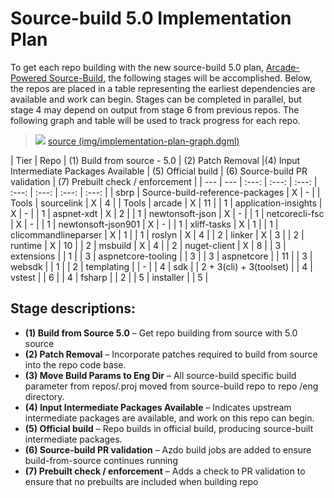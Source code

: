 # Source-build 5.0 Implementation Plan

To get each repo building with the new source-build 5.0 plan, [Arcade-Powered Source-Build](https://github.com/dotnet/source-build/tree/release/3.1/Documentation/planning/arcade-powered-source-build), the following stages will be accomplished.  Below, the repos are placed in a table representing the earliest dependencies are available and work can begin.  Stages can be completed in parallel, but stage 4 may depend on output from stage 6 from previous repos.  The following graph and table will be used to track progress for each repo.

> ![](img/implemetation-plan-graph.png)
> [source (img/implementation-plan-graph.dgml)](img/implementation-plan-graph.dgml)

| Tier | Repo | (1) Build from source - 5.0 | (2) Patch Removal |(4) Input Intermediate Packages Available | (5) Official build | (6) Source-build PR validation | (7) Prebuilt check / enforcement |
| --- | --- | :---: | :---: | :---: | :---: | :---: | :---: | :---: |
| sbrp | Source-build-reference-packages | X | - |
| Tools | sourcelink | X | 4 |
| Tools | arcade | X | 11 |
| 1 | application-insights | X | - |
| 1 | aspnet-xdt | X | 2 |
| 1 | newtonsoft-json | X | - |
| 1 | netcorecli-fsc | X | - |
| 1 | newtonsoft-json901 | X | - |
| 1 | xliff-tasks | X | 1 |
| 1 | clicommandlineparser | X | 1 |
| 1 | roslyn | X | 4 |
| 2 | linker | X | 3 |
| 2 | runtime | X | 10 |
| 2 | msbuild | X | 4 |
| 2 | nuget-client | X | 8 |
| 3 | extensions |  | 1 |
| 3 | aspnetcore-tooling |  | 3 |
| 3 | aspnetcore |  | 11 |
| 3 | websdk |  | 1 |
| 2 | templating |  | - |
| 4 | sdk |  | 2 + 3(cli) + 3(toolset) |
| 4 | vstest |  | 6 |
| 4 | fsharp |  | 2 |
| 5 | installer |  | 5 |

## Stage descriptions:
  - **(1) Build from Source 5.0** – Get repo building from source with 5.0 source
  - **(2) Patch Removal** – Incorporate patches required to build from source into the repo code base.
  - **(3) Move Build Params to Eng Dir** – All source-build specific build parameter from repos/<reponame>.proj moved from source-build repo to repo /eng directory.
  - **(4) Input Intermediate Packages Available** – Indicates upstream intermediate packages are available, and work on this repo can begin.
  - **(5) Official build** – Repo builds in official build, producing source-built intermediate packages.
  - **(6) Source-build PR validation** – Azdo build jobs are added to ensure build-from-source continues running
  - **(7) Prebuilt check / enforcement** – Adds a check to PR validation to ensure that no prebuilts are included when building repo
